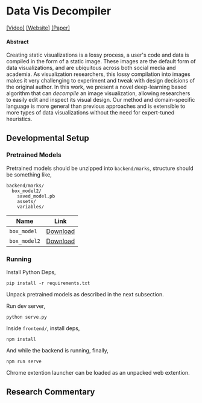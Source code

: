 # Data Vis Decompiler

[[Video]](https://www.youtube.com/watch?v=JmG8-sZFIbM) [[Website]](https://inverse.firemeet.io/) [[Paper]](final/final.pdf)

#### Abstract

Creating static visualizations is a lossy process, a user's code and data is compiled in the form of a static image. These images are the default form of data visualizations, and are ubiquitous across both social media and academia. As visualization researchers, this lossy compilation into images makes it very challenging to experiment and tweak with design decisions of the original author. In this work, we present a novel deep-learning based algorithm that can _decompile_ an image visualization, allowing researchers to easily edit and inspect its visual design. Our method and domain-specific language is more general than previous approaches and is extensible to more types of data visualizations without the need for expert-tuned heuristics.

## Developmental Setup

### Pretrained Models

Pretrained models should be unzipped into `backend/marks`, structure should be something like,

```
backend/marks/
  box_model2/
    saved_model.pb
    assets/
    variables/
```

|Name|Link|
|----|-------------|
|`box_model`|[Download](https://www.dropbox.com/s/33xi78jockuvrsi/box_model.zip?dl=1)|
|`box_model2`|[Download](https://www.dropbox.com/s/aum7nifjmzhwlny/box_model2.zip?dl=1)|

### Running

Install Python Deps,

```
pip install -r requirements.txt
```

Unpack pretrained models as described in the next subsection.

Run dev server,

```
python serve.py
```

Inside `frontend/`, install deps,

```
npm install
```

And while the backend is running, finally,

```
npm run serve
```

Chrome extention launcher can be loaded as an unpacked web extention.

## Research Commentary

